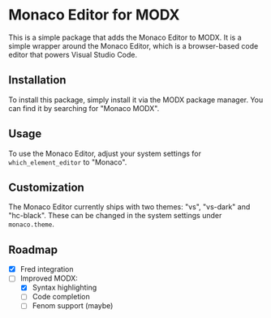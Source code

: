 # Monaco Editor for MODX

This is a simple package that adds the Monaco Editor to MODX. It is a simple wrapper around the Monaco Editor, 
which is a browser-based code editor that powers Visual Studio Code. 

## Installation

To install this package, simply install it via the MODX package manager. You can find it by searching for "Monaco MODX".

## Usage

To use the Monaco Editor, adjust your system settings for `which_element_editor` to "Monaco". 

## Customization

The Monaco Editor currently ships with two themes: "vs", "vs-dark" and "hc-black". These can be changed in the system 
settings under `monaco.theme`.

## Roadmap

- [X] Fred integration
- [ ] Improved MODX:
  - [X] Syntax highlighting
  - [ ] Code completion
  - [ ] Fenom support (maybe)